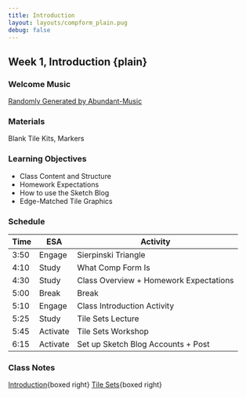 ```yaml
---
title: Introduction
layout: layouts/compform_plain.pug
debug: false
---
```


## Week 1, Introduction {plain}

### Welcome Music
[Randomly Generated by Abundant-Music](http://www.abundant-music.com/)

### Materials
Blank Tile Kits, Markers

### Learning Objectives
- Class Content and Structure
- Homework Expectations
- How to use the Sketch Blog
- Edge-Matched Tile Graphics

### Schedule

Time    | ESA       | Activity
---     | ---       | ---
3:50    | Engage    | Sierpinski Triangle
4:10    | Study     | What Comp Form Is
4:30    | Study     | Class Overview + Homework Expectations
5:00    | Break     | Break
5:10    | Engage    | Class Introduction Activity
5:25    | Study     | Tile Sets Lecture
5:45    | Activate  | Tile Sets Workshop
6:15    | Activate  | Set up Sketch Blog Accounts + Post

### Class Notes

[Introduction](./index.html){boxed right}
[Tile Sets](../tiles/index.html){boxed right}
